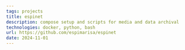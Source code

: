 ```yaml
---
tags: projects
title: espinet
description: compose setup and scripts for media and data archival
technologies: docker, python, bash
url: https://github.com/espimarisa/espinet
date: 2024-11-01
---
```

